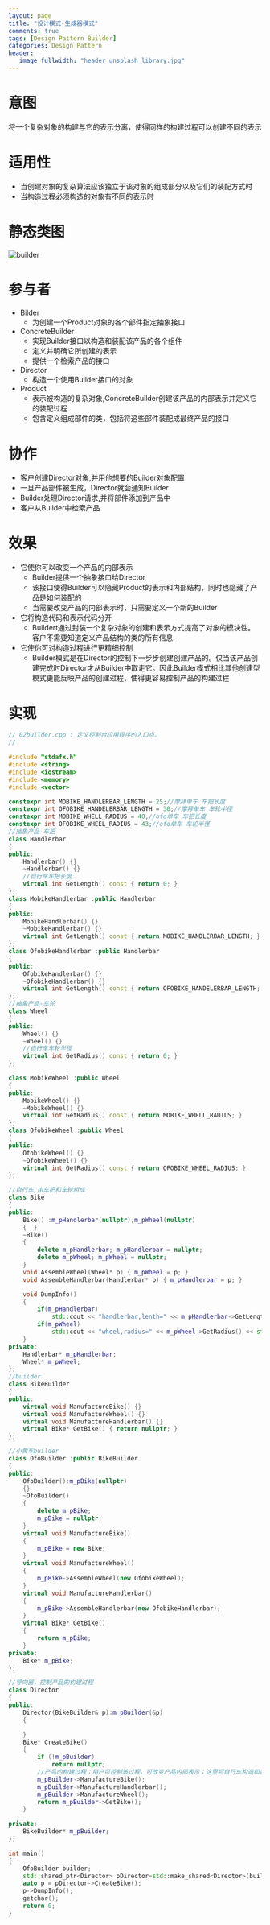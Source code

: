 ```yaml
---
layout: page
title: "设计模式-生成器模式"
comments: true
tags: [Design Pattern Builder]
categories: Design Pattern
header:
   image_fullwidth: "header_unsplash_library.jpg"
---
```


# 意图 

将一个复杂对象的构建与它的表示分离，使得同样的构建过程可以创建不同的表示

# 适用性

* 当创建对象的复杂算法应该独立于该对象的组成部分以及它们的装配方式时
* 当构造过程必须构造的对象有不同的表示时

# 静态类图

![builder](/images/2016/20161217-design-pattern-builder.jpg)

# 参与者

* Bilder
    * 为创建一个Product对象的各个部件指定抽象接口
* ConcreteBuilder
    * 实现Builder接口以构造和装配该产品的各个组件
    * 定义并明确它所创建的表示
    * 提供一个检索产品的接口
* Director
    * 构造一个使用Builder接口的对象
* Product
    * 表示被构造的复杂对象,ConcreteBuilder创建该产品的内部表示并定义它的装配过程
    * 包含定义组成部件的类，包括将这些部件装配成最终产品的接口 

# 协作

* 客户创建Director对象,并用他想要的Builder对象配置
* 一旦产品部件被生成，Director就会通知Builder
* Builder处理Director请求,并将部件添加到产品中
* 客户从Builder中检索产品

# 效果

* 它使你可以改变一个产品的内部表示
    * Builder提供一个抽象接口给Director
    * 该接口使得Builder可以隐藏Product的表示和内部结构，同时也隐藏了产品是如何装配的
    * 当需要改变产品的内部表示时，只需要定义一个新的Builder
* 它将构造代码和表示代码分开
    * Buildert通过封装一个复杂对象的创建和表示方式提高了对象的模块性。客户不需要知道定义产品结构的类的所有信息.
* 它使你可对构造过程进行更精细控制
    * Builder模式是在Director的控制下一步步创建创建产品的。仅当该产品创建完成时Director才从Builder中取走它。因此Builder模式相比其他创建型模式更能反映产品的创建过程，使得更容易控制产品的构建过程

# 实现

~~~ cpp
// 02builder.cpp : 定义控制台应用程序的入口点。
//

#include "stdafx.h"
#include <string>
#include <iostream>
#include <memory>
#include <vector>

constexpr int MOBIKE_HANDLERBAR_LENGTH = 25;//摩拜单车 车把长度
constexpr int OFOBIKE_HANDELERBAR_LENGTH = 30;//摩拜单车 车轮半径
constexpr int MOBIKE_WHELL_RADIUS = 40;//ofo单车 车把长度
constexpr int OFOBIKE_WHEEL_RADIUS = 43;//ofo单车 车轮半径
//抽象产品-车把
class Handlerbar
{
public:
	Handlerbar() {}
	~Handlerbar() {}
	//自行车车把长度
	virtual int GetLength() const { return 0; }
};
class MobikeHandlerbar :public Handlerbar
{
public:
	MobikeHandlerbar() {}
	~MobikeHandlerbar() {}
	virtual int GetLength() const { return MOBIKE_HANDLERBAR_LENGTH; }
};
class OfobikeHandlerbar :public Handlerbar
{
public:
	OfobikeHandlerbar() {}
	~OfobikeHandlerbar() {}
	virtual int GetLength() const { return OFOBIKE_HANDELERBAR_LENGTH; }
};
//抽象产品-车轮
class Wheel
{
public:
	Wheel() {}
	~Wheel() {}
	//自行车车轮半径
	virtual int GetRadius() const { return 0; }
};

class MobikeWheel :public Wheel
{
public:
	MobikeWheel() {}
	~MobikeWheel() {}
	virtual int GetRadius() const { return MOBIKE_WHELL_RADIUS; }
};
class OfobikeWheel :public Wheel
{
public:
	OfobikeWheel() {}
	~OfobikeWheel() {}
	virtual int GetRadius() const { return OFOBIKE_WHEEL_RADIUS; }
};

//自行车,由车把和车轮组成
class Bike
{
public:
	Bike() :m_pHandlerbar(nullptr),m_pWheel(nullptr)
	{  }
	~Bike() 
	{
		delete m_pHandlerbar; m_pHandlerbar = nullptr;
		delete m_pWheel; m_pWheel = nullptr;
	}
	void AssembleWheel(Wheel* p) { m_pWheel = p; }
	void AssembleHandlerbar(Handlerbar* p) { m_pHandlerbar = p; }

	void DumpInfo()
	{
		if(m_pHandlerbar)
			std::cout << "handlerbar,lenth=" << m_pHandlerbar->GetLength() << std::endl;
		if(m_pWheel)
			std::cout << "wheel,radius=" << m_pWheel->GetRadius() << std::endl;
	}
private:
	Handlerbar* m_pHandlerbar;
	Wheel* m_pWheel;
};
//builder
class BikeBuilder
{
public:
	virtual void ManufactureBike() {}
	virtual void ManufactureWheel() {}
	virtual void ManufactureHandlerbar() {}
	virtual Bike* GetBike() { return nullptr; }
};

//小黄车builder
class OfoBuilder :public BikeBuilder
{
public:
	OfoBuilder():m_pBike(nullptr)
	{}
	~OfoBuilder()
	{
		delete m_pBike;
		m_pBike = nullptr;
	}
	virtual void ManufactureBike() 
	{ 
		m_pBike = new Bike;
	}
	virtual void ManufactureWheel() 
	{
		m_pBike->AssembleWheel(new OfobikeWheel);
	}
	virtual void ManufactureHandlerbar()
	{
		m_pBike->AssembleHandlerbar(new OfobikeHandlerbar);
	}
	virtual Bike* GetBike()
	{ 
		return m_pBike; 
	}
private:
	Bike* m_pBike;
};

//导向器，控制产品的构建过程
class Director
{
public:
	Director(BikeBuilder& p):m_pBuilder(&p)
	{

	}
	Bike* CreateBike()
	{
		if (!m_pBuilder)
			return nullptr;
		//产品的构建过程；用户可控制该过程，可改变产品内部表示；这里将自行车构造和表示的代码分开
		m_pBuilder->ManufactureBike();
		m_pBuilder->ManufactureHandlerbar();
		m_pBuilder->ManufactureWheel();
		return m_pBuilder->GetBike();
	}

private:
	BikeBuilder* m_pBuilder;
};

int main()
{
	OfoBuilder builder;
	std::shared_ptr<Director> pDirector=std::make_shared<Director>(builder);
	auto p = pDirector->CreateBike();
	p->DumpInfo();
	getchar();
    return 0;
}

~~~
